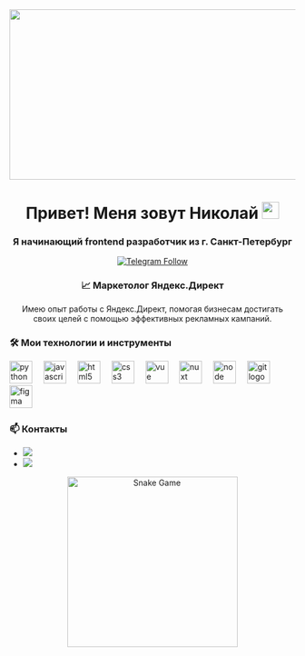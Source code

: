 <div align="center">
  <img height="300" width="600" src="https://user-images.githubusercontent.com/74038190/225813708-98b745f2-7d22-48cf-9150-083f1b00d6c9.gif"  />
</div>

<h1 align="center">Привет! Меня зовут Николай <img src="https://media.giphy.com/media/hvRJCLFzcasrR4ia7z/giphy.gif" width="30px"></h1>
<h3 align="center">Я начинающий frontend разработчик из г. Санкт-Петербург</h3>

<p align="center">
  <a href="https://t.me/kolya_sickkk">
    <img src="https://img.shields.io/badge/Telegram-Follow-blue" alt="Telegram Follow"/>
  </a>
</p>

<h3 align="center">📈 Маркетолог Яндекс.Директ</h3>
<p align="center">Имею опыт работы с Яндекс.Директ, помогая бизнесам достигать своих целей с помощью эффективных рекламных кампаний.</p>

### 🛠️ Мои технологии и инструменты

<div align="left">
  <img src="https://cdn.jsdelivr.net/gh/devicons/devicon/icons/python/python-original.svg" height="40" alt="python logo"  />
  <img width="12" />
  <img src="https://cdn.jsdelivr.net/gh/devicons/devicon/icons/javascript/javascript-original.svg" height="40" alt="javascript logo"  />
  <img width="12" />
  <img src="https://cdn.jsdelivr.net/gh/devicons/devicon/icons/html5/html5-original.svg" height="40" alt="html5 logo"  />
  <img width="12" />
  <img src="https://cdn.jsdelivr.net/gh/devicons/devicon/icons/css3/css3-original.svg" height="40" alt="css3 logo"  />
  <img width="12" />
  <img src="https://cdn.jsdelivr.net/gh/devicons/devicon/icons/vuejs/vuejs-original.svg" height="40" alt="vue logo"  />
  <img width="12" />
  <img src="https://cdn.jsdelivr.net/gh/devicons/devicon/icons/nuxtjs/nuxtjs-original.svg" height="40" alt="nuxt logo"  />
  <img width="12" />
  <img src="https://cdn.jsdelivr.net/gh/devicons/devicon/icons/nodejs/nodejs-original.svg" height="40" alt="node logo"  />
  <img width="12" />
  <img src="https://cdn.jsdelivr.net/gh/devicons/devicon/icons/git/git-original.svg" height="40" alt="git logo"  />
  <img width="12" />
  <img src="https://cdn.jsdelivr.net/gh/devicons/devicon/icons/figma/figma-original.svg" height="40" alt="figma logo"  />
  <img width="12" />
</div>

### 📫 Контакты

- <a href="https://t.me/kolya_sickkk"><img src="https://img.shields.io/badge/Telegram-2CA5E0?style=for-the-badge&logo=telegram&logoColor=white"/></a>
- <a href="https://vk.com/sin_s1mpla"><img src="https://img.shields.io/badge/VK-4A76A8?style=for-the-badge&logo=vk&logoColor=white"/></a>

<p align="center">
  <img src="https://media.giphy.com/media/3o7aD2saalBwwftBIY/giphy.gif" alt="Snake Game" width="300px"/>
</p>
